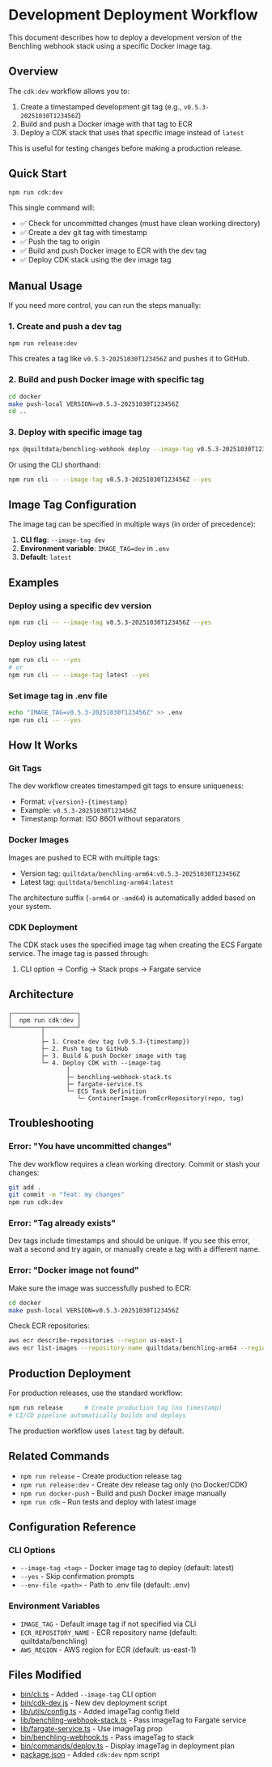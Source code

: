 # Development Deployment Workflow

This document describes how to deploy a development version of the Benchling webhook stack using a specific Docker image tag.

## Overview

The `cdk:dev` workflow allows you to:
1. Create a timestamped development git tag (e.g., `v0.5.3-20251030T123456Z`)
2. Build and push a Docker image with that tag to ECR
3. Deploy a CDK stack that uses that specific image instead of `latest`

This is useful for testing changes before making a production release.

## Quick Start

```bash
npm run cdk:dev
```

This single command will:
- ✅ Check for uncommitted changes (must have clean working directory)
- ✅ Create a dev git tag with timestamp
- ✅ Push the tag to origin
- ✅ Build and push Docker image to ECR with the dev tag
- ✅ Deploy CDK stack using the dev image tag

## Manual Usage

If you need more control, you can run the steps manually:

### 1. Create and push a dev tag

```bash
npm run release:dev
```

This creates a tag like `v0.5.3-20251030T123456Z` and pushes it to GitHub.

### 2. Build and push Docker image with specific tag

```bash
cd docker
make push-local VERSION=v0.5.3-20251030T123456Z
cd ..
```

### 3. Deploy with specific image tag

```bash
npx @quiltdata/benchling-webhook deploy --image-tag v0.5.3-20251030T123456Z --yes
```

Or using the CLI shorthand:

```bash
npm run cli -- --image-tag v0.5.3-20251030T123456Z --yes
```

## Image Tag Configuration

The image tag can be specified in multiple ways (in order of precedence):

1. **CLI flag**: `--image-tag dev`
2. **Environment variable**: `IMAGE_TAG=dev` in `.env`
3. **Default**: `latest`

## Examples

### Deploy using a specific dev version

```bash
npm run cli -- --image-tag v0.5.3-20251030T123456Z --yes
```

### Deploy using latest

```bash
npm run cli -- --yes
# or
npm run cli -- --image-tag latest --yes
```

### Set image tag in .env file

```bash
echo "IMAGE_TAG=v0.5.3-20251030T123456Z" >> .env
npm run cli -- --yes
```

## How It Works

### Git Tags

The dev workflow creates timestamped git tags to ensure uniqueness:
- Format: `v{version}-{timestamp}`
- Example: `v0.5.3-20251030T123456Z`
- Timestamp format: ISO 8601 without separators

### Docker Images

Images are pushed to ECR with multiple tags:
- Version tag: `quiltdata/benchling-arm64:v0.5.3-20251030T123456Z`
- Latest tag: `quiltdata/benchling-arm64:latest`

The architecture suffix (`-arm64` or `-amd64`) is automatically added based on your system.

### CDK Deployment

The CDK stack uses the specified image tag when creating the ECS Fargate service. The image tag is passed through:
1. CLI option → Config → Stack props → Fargate service

## Architecture

```
┌──────────────────┐
│  npm run cdk:dev │
└────────┬─────────┘
         │
         ├─ 1. Create dev tag (v0.5.3-{timestamp})
         ├─ 2. Push tag to GitHub
         ├─ 3. Build & push Docker image with tag
         └─ 4. Deploy CDK with --image-tag
                │
                ├─ benchling-webhook-stack.ts
                ├─ fargate-service.ts
                └─ ECS Task Definition
                   └─ ContainerImage.fromEcrRepository(repo, tag)
```

## Troubleshooting

### Error: "You have uncommitted changes"

The dev workflow requires a clean working directory. Commit or stash your changes:

```bash
git add .
git commit -m "feat: my changes"
npm run cdk:dev
```

### Error: "Tag already exists"

Dev tags include timestamps and should be unique. If you see this error, wait a second and try again, or manually create a tag with a different name.

### Error: "Docker image not found"

Make sure the image was successfully pushed to ECR:

```bash
cd docker
make push-local VERSION=v0.5.3-20251030T123456Z
```

Check ECR repositories:

```bash
aws ecr describe-repositories --region us-east-1
aws ecr list-images --repository-name quiltdata/benchling-arm64 --region us-east-1
```

## Production Deployment

For production releases, use the standard workflow:

```bash
npm run release      # Create production tag (no timestamp)
# CI/CD pipeline automatically builds and deploys
```

The production workflow uses `latest` tag by default.

## Related Commands

- `npm run release` - Create production release tag
- `npm run release:dev` - Create dev release tag only (no Docker/CDK)
- `npm run docker-push` - Build and push Docker image manually
- `npm run cdk` - Run tests and deploy with latest image

## Configuration Reference

### CLI Options

- `--image-tag <tag>` - Docker image tag to deploy (default: latest)
- `--yes` - Skip confirmation prompts
- `--env-file <path>` - Path to .env file (default: .env)

### Environment Variables

- `IMAGE_TAG` - Default image tag if not specified via CLI
- `ECR_REPOSITORY_NAME` - ECR repository name (default: quiltdata/benchling)
- `AWS_REGION` - AWS region for ECR (default: us-east-1)

## Files Modified

- [bin/cli.ts](bin/cli.ts) - Added `--image-tag` CLI option
- [bin/cdk-dev.js](bin/cdk-dev.js) - New dev deployment script
- [lib/utils/config.ts](lib/utils/config.ts) - Added imageTag config field
- [lib/benchling-webhook-stack.ts](lib/benchling-webhook-stack.ts) - Pass imageTag to Fargate service
- [lib/fargate-service.ts](lib/fargate-service.ts) - Use imageTag prop
- [bin/benchling-webhook.ts](bin/benchling-webhook.ts) - Pass imageTag to stack
- [bin/commands/deploy.ts](bin/commands/deploy.ts) - Display imageTag in deployment plan
- [package.json](package.json) - Added `cdk:dev` npm script
